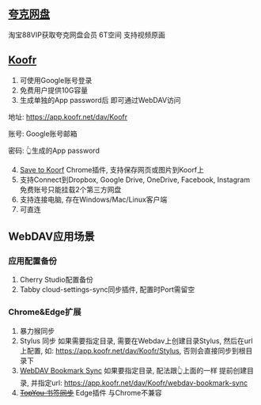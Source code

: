 ## [夸克网盘](https://pan.quark.cn/list#/list/all)

淘宝88VIP获取夸克网盘会员
6T空间 支持视频原画

## [Koofr](https://app.koofr.net/)

1. 可使用Google账号登录
2. 免费用户提供10G容量
3. 生成单独的App password后 即可通过WebDAV访问

地址: https://app.koofr.net/dav/Koofr

账号: Google账号邮箱

密码: 👆生成的App password

4. [Save to Koorf](https://chromewebstore.google.com/detail/save-to-koofr/cgigbdaddgndbofikanbfmkpfoonlbpp)
Chrome插件, 支持保存网页或图片到Koorf上
5. 支持Connect到Dropbox, Google Drive, OneDrive, Facebook, Instagram
免费账号只能挂载2个第三方网盘
7. 支持连接电脑, 存在Windows/Mac/Linux客户端
8. 可直连

## WebDAV应用场景

### 应用配置备份
1. Cherry Studio配置备份
2. Tabby cloud-settings-sync同步插件, 配置时Port需留空

### Chrome&Edge扩展
1. 暴力猴同步
2. Stylus 同步
如果需要指定目录, 需要在Webdav上创建目录Stylus, 然后在url上配置, 如: https://app.koofr.net/dav/Koofr/Stylus, 否则会直接同步到根目录下
4. [WebDAV Bookmark Sync](https://chromewebstore.google.com/detail/webdav-bookmark-sync/opacelalohmnjnjiekmebpajbomjiejc) 
如果要指定目录, 配法跟👆上面的一样 提前创建目录, 并指定url: https://app.koofr.net/dav/Koofr/webdav-bookmark-sync
6. [~~TopYou 书签同步~~](https://microsoftedge.microsoft.com/addons/detail/topyou%E4%B9%A6%E7%AD%BE%E5%90%8C%E6%AD%A5/mjhfligjjngfmmdnndobaeieogbbkhek) Edge插件 与Chrome不兼容
